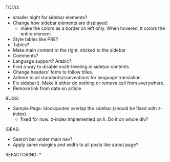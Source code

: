 TODO: 
* smaller hight for sidebar elements? 
* Change how sidebar elements are displayed: 
	* make the colors as a border on left only. When hovered, it colors the entire element
* Style tables like PRE? 
* Tables? 
* Make main content to the right, sticked to the sidebar
* Comments? 
* Language support? Arabic? 
* Find a way to disable multi-leveling in sidebar contents
* Change headers' fonts to follow titles. 
* Adhere to all standards/conventions for language translation
* Fix sidebar(). Make it either do nothing or remove call from everywhere.
* Remove link from date on article

BUGS: 
* Sample Page: blockqoutes overlap the sidebar (should be fixed with z-index)
	* fixed for now. z-index implemented on li. Do it on whole div? 

IDEAS:
* Search bar under main nav?
* Apply same margins and width to all posts like about page?  

REFACTORING:
* 